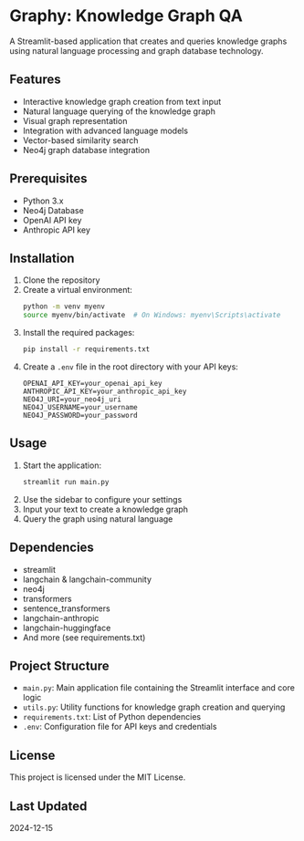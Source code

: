 # Graphy: Knowledge Graph QA

A Streamlit-based application that creates and queries knowledge graphs using natural language processing and graph database technology.

## Features

- Interactive knowledge graph creation from text input
- Natural language querying of the knowledge graph
- Visual graph representation
- Integration with advanced language models
- Vector-based similarity search
- Neo4j graph database integration

## Prerequisites

- Python 3.x
- Neo4j Database
- OpenAI API key
- Anthropic API key

## Installation

1. Clone the repository
2. Create a virtual environment:
   ```bash
   python -m venv myenv
   source myenv/bin/activate  # On Windows: myenv\Scripts\activate
   ```
3. Install the required packages:
   ```bash
   pip install -r requirements.txt
   ```
4. Create a `.env` file in the root directory with your API keys:
   ```
   OPENAI_API_KEY=your_openai_api_key
   ANTHROPIC_API_KEY=your_anthropic_api_key
   NEO4J_URI=your_neo4j_uri
   NEO4J_USERNAME=your_username
   NEO4J_PASSWORD=your_password
   ```

## Usage

1. Start the application:
   ```bash
   streamlit run main.py
   ```
2. Use the sidebar to configure your settings
3. Input your text to create a knowledge graph
4. Query the graph using natural language

## Dependencies

- streamlit
- langchain & langchain-community
- neo4j
- transformers
- sentence_transformers
- langchain-anthropic
- langchain-huggingface
- And more (see requirements.txt)

## Project Structure

- `main.py`: Main application file containing the Streamlit interface and core logic
- `utils.py`: Utility functions for knowledge graph creation and querying
- `requirements.txt`: List of Python dependencies
- `.env`: Configuration file for API keys and credentials

## License

This project is licensed under the MIT License.

## Last Updated

2024-12-15
